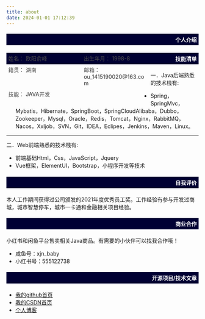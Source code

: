 ```yaml
---
title: about
date: 2024-01-01 17:12:39
---
```


<div style="background-color: #000033;width: 100%;">
	<h4 style="color: white;text-align: right;padding: 5px;">个人介绍</h4>
</div>

<div style="float: left;display: flex;flex-wrap: wrap;width: 75%;justify-content: space-between;">
    <div style="width: 45%;font-weight: 500;color: #4c4c4c;font-size: 14px;margin: 5px;">姓名： 欧阳俞峰</div>
    <div style="width: 45%;font-weight: 500;color: #4c4c4c;font-size: 14px;margin: 5px;">出生年月： 1998-8</div>
    <div style="width: 45%;font-weight: 500;color: #4c4c4c;font-size: 14px;margin: 5px;">籍贯： 湖南</div>
    <div style="width: 45%;font-weight: 500;color: #4c4c4c;font-size: 14px;margin: 5px;">邮箱： ou_1415190020@163.com</div>
    <div style="width: 45%;font-weight: 500;color: #4c4c4c;font-size: 14px;margin: 5px;">技能： JAVA开发</div>
</div>





<div style="background-color: #000033;width: 100%;">
	<h4 style="color: white;text-align: right;padding: 5px;">技能清单</h4>
</div>

一．Java后端熟悉的技术栈有:

- Spring，SpringMvc，Mybatis，Hibernate，SpringBoot，SpringCloudAlibaba，Dubbo，Zookeeper，Mysql，Oracle，Redis，Tomcat，Nginx，RabbitMQ，Nacos，Xxljob，SVN，Git，IDEA，Eclipes，Jenkins，Maven，Linux。

------

二．Web前端熟悉的技术栈有: 

- 前端基础Html，Css，JavaScript，Jquery 
- Vue框架，ElementUI，Bootstrap，小程序开发等技术

<div style="background-color: #000033;width: 100%;">
	<h4 style="color: white;text-align: right;padding: 5px;">自我评价</h4>
</div>

本人工作期间获得过公司颁发的2021年度优秀员工奖。工作经验有参与开发过商城，城市智慧停车，城市一卡通和金融相关项目经验。

<div style="background-color: #000033;width: 100%;">
	<h4 style="color: white;text-align: right;padding: 5px;">商业合作</h4>
</div>

小红书和闲鱼平台售卖相关Java商品。有需要的小伙伴可以找我合作哦！

- 咸鱼号：xjn_baby  
- 小红书号：555122738

<div style="background-color: #000033;width: 100%;">
	<h4 style="color: white;text-align: right;padding: 5px;">开源项目/技术文章</h4>
</div>

- [我的github首页](https://github.com/ouyangyufeng123)
- [我的CSDN首页](https://blog.csdn.net/qq_40710674)
- [个人博客](https://yufengouyang.github.io)
